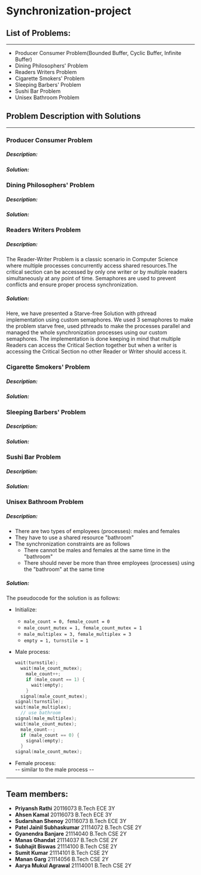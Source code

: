# Synchronization-project

## List of Problems:
---
* Producer Consumer Problem(Bounded Buffer, Cyclic Buffer, Infinite Buffer)
* Dining Philosophers' Problem
* Readers Writers Problem
* Cigarette Smokers' Problem
* Sleeping Barbers' Problem
* Sushi Bar Problem
* Unisex Bathroom Problem

## Problem Description with Solutions
---
### Producer Consumer Problem
##### Description:
##### Solution:
### Dining Philosophers' Problem
##### Description:
##### Solution:
### Readers Writers Problem
##### Description:
The Reader-Writer Problem is a classic scenario in Computer Science where multiple processes concurrently access shared resources.The critical section can be accessed by only one writer or by multiple readers simultaneously at any point of time. Semaphores are used to prevent conflicts and ensure proper process synchronization.
##### Solution:
Here, we have presented a Starve-free Solution with pthread implementation using custom semaphores. We used 3 semaphores to make the problem starve free, used pthreads to make the processes parallel and managed the whole synchronization processes using our custom semaphores. The implementation is done keeping in mind that multiple Readers can access the Critical Section together but when a writer is accessing the Critical Section no other Reader or Writer should access it.
### Cigarette Smokers' Problem
##### Description:
##### Solution:
### Sleeping Barbers' Problem
##### Description:
##### Solution:
### Sushi Bar Problem
##### Description:
##### Solution:
### Unisex Bathroom Problem
##### Description:
* There are two types of employees (processes): males and females
* They have to use a shared resource "bathroom"
* The synchronization constraints are as follows
  - There cannot be males and females at the same time in the "bathroom"
  - There should never be more than three employees (processes) using
      the "bathroom" at the same time
##### Solution:
  The pseudocode for the solution is as follows:
  * Initialize:
    - `male_count = 0, female_count = 0`
    - `male_count_mutex = 1, female_count_mutex = 1`
    - `male_multiplex = 3, female_multiplex = 3`
    - `empty = 1, turnstile = 1`

  * Male process:
    ```c
    wait(turnstile);
      wait(male_count_mutex);
        male_count++;
        if (male_count == 1) {
          wait(empty);
        }
      signal(male_count_mutex);
    signal(turnstile);
    wait(male_multiplex);
      // use bathroom
    signal(male_multiplex);
    wait(male_count_mutex);
      male_count--;
      if (male_count == 0) {
        signal(empty);
      }
    signal(male_count_mutex);
    ```

  * Female process:  
    -- similar to the male process --

---
## Team members:
* **Priyansh Rathi** 20116073 B.Tech ECE 3Y
* **Ahsen Kamal** 20116073 B.Tech ECE 3Y
* **Sudarshan Shenoy** 20116073 B.Tech ECE 3Y
* **Patel Jainil Subhaskumar** 21114072 B.Tech CSE 2Y
* **Gyanendra Banjare** 21114040 B.Tech CSE 2Y
* **Manas Ghandat** 21114037 B.Tech CSE 2Y
* **Subhajit Biswas** 21114100 B.Tech CSE 2Y
* **Sumit Kumar** 21114101 B.Tech CSE 2Y
* **Manan Garg** 21114056 B.Tech CSE 2Y
* **Aarya Mukul Agrawal** 21114001 B.Tech CSE 2Y
